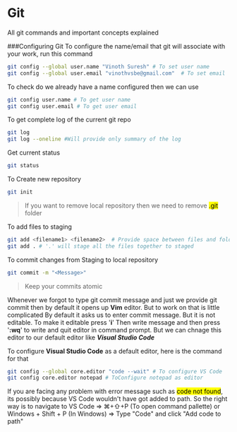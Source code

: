 # Git
All git commands and important concepts explained

###Configuring Git
To configure the name/email that git will associate with your work, run this command

``` bash
git config --global user.name "Vinoth Suresh" # To set user name
git config --global user.email "vinothvsbe@gmail.com"  # To set email
```
To check do we already have a name configured then we can use

``` bash
git config user.name # To get user name
git config user.email # To get user email
```

To get complete log of the current git repo
``` bash
git log
git log --oneline #Will provide only summary of the log
```
Get current status
``` bash
git status
```
To Create new repository
``` bash
git init
``` 
>If you want to remove local repository then we need to remove <mark>.git</mark> folder

To add files to staging 
``` bash
git add <filename1> <filename2>  # Provide space between files and folders
git add . # '.' will stage all the files together to staged
```
To commit changes from Staging to local repository

```bash
git commit -m "<Message>"
```

> Keep your commits atomic

Whenever we forgot to type git commit message and just we provide git commit then by default it opens up **Vim** editor. But to work on that is little complicated
By default it asks us to enter commit message. But it is not editable. To make it editable press '**i**'
Then write message and then press '**:wq**' to write and quit editor in command prompt. 
But we can chnage this editor to our default editor like ***Visual Studio Code***

To configure **Visual Studio Code** as a default editor, here is the command for that

``` bash
git config --global core.editor "code --wait" # To configure VS Code
git config core.editor notepad # ToConfigure notepad as editor
```
If you are facing any problem with error message such as <mark>code not found</mark>, its possibly because VS Code wouldn't have got added to path. So the right way is to navigate to VS Code => ⌘+⇧+P (To open command pallette) or Windows + Shift + P (In Windows) => Type "Code" and click "Add code to path"



